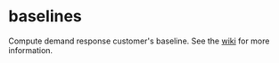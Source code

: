 baselines
=========

Compute demand response customer's baseline.
See the [wiki](https://github.com/tritritri/baselines/wiki) for more information.
